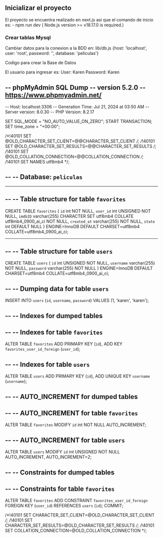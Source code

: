 ## Inicializar el proyecto

El proyecto se encuentra realizado en next.js asi que el comando de inicio es:
        - npm run dev ( Node.js version >= v18.17.0 is required.)

### Crear tablas Mysql
Cambiar datos para la conexion a la BDD en: lib/db.js
  {host: 'localhost',
  user: 'root',
  password: '',
  database: 'peliculas'}


Codigo para crear la Base de Datos

El usuario para ingresar es:
     User: Karen
     Password: Karen

-- phpMyAdmin SQL Dump
-- version 5.2.0
-- https://www.phpmyadmin.net/
--
-- Host: localhost:3306
-- Generation Time: Jul 21, 2024 at 03:50 AM
-- Server version: 8.0.30
-- PHP Version: 8.2.17

SET SQL_MODE = "NO_AUTO_VALUE_ON_ZERO";
START TRANSACTION;
SET time_zone = "+00:00";


/*!40101 SET @OLD_CHARACTER_SET_CLIENT=@@CHARACTER_SET_CLIENT */;
/*!40101 SET @OLD_CHARACTER_SET_RESULTS=@@CHARACTER_SET_RESULTS */;
/*!40101 SET @OLD_COLLATION_CONNECTION=@@COLLATION_CONNECTION */;
/*!40101 SET NAMES utf8mb4 */;

--
-- Database: `peliculas`
--

-- --------------------------------------------------------

--
-- Table structure for table `favorites`
--

CREATE TABLE `favorites` (
  `id` int NOT NULL,
  `user_id` int UNSIGNED NOT NULL,
  `imdbID` varchar(255) CHARACTER SET utf8mb4 COLLATE utf8mb4_0900_ai_ci NOT NULL,
  `created_at` varchar(255) NOT NULL,
  `state` int DEFAULT NULL
) ENGINE=InnoDB DEFAULT CHARSET=utf8mb4 COLLATE=utf8mb4_0900_ai_ci;

-- --------------------------------------------------------

--
-- Table structure for table `users`
--

CREATE TABLE `users` (
  `id` int UNSIGNED NOT NULL,
  `username` varchar(255) NOT NULL,
  `password` varchar(255) NOT NULL
) ENGINE=InnoDB DEFAULT CHARSET=utf8mb4 COLLATE=utf8mb4_0900_ai_ci;

--
-- Dumping data for table `users`
--

INSERT INTO `users` (`id`, `username`, `password`) VALUES
(1, 'karen', 'karen');

--
-- Indexes for dumped tables
--

--
-- Indexes for table `favorites`
--
ALTER TABLE `favorites`
  ADD PRIMARY KEY (`id`),
  ADD KEY `favorites_user_id_foreign` (`user_id`);

--
-- Indexes for table `users`
--
ALTER TABLE `users`
  ADD PRIMARY KEY (`id`),
  ADD UNIQUE KEY `username` (`username`);

--
-- AUTO_INCREMENT for dumped tables
--

--
-- AUTO_INCREMENT for table `favorites`
--
ALTER TABLE `favorites`
  MODIFY `id` int NOT NULL AUTO_INCREMENT;

--
-- AUTO_INCREMENT for table `users`
--
ALTER TABLE `users`
  MODIFY `id` int UNSIGNED NOT NULL AUTO_INCREMENT, AUTO_INCREMENT=2;

--
-- Constraints for dumped tables
--

--
-- Constraints for table `favorites`
--
ALTER TABLE `favorites`
  ADD CONSTRAINT `favorites_user_id_foreign` FOREIGN KEY (`user_id`) REFERENCES `users` (`id`);
COMMIT;

/*!40101 SET CHARACTER_SET_CLIENT=@OLD_CHARACTER_SET_CLIENT */;
/*!40101 SET CHARACTER_SET_RESULTS=@OLD_CHARACTER_SET_RESULTS */;
/*!40101 SET COLLATION_CONNECTION=@OLD_COLLATION_CONNECTION */;
